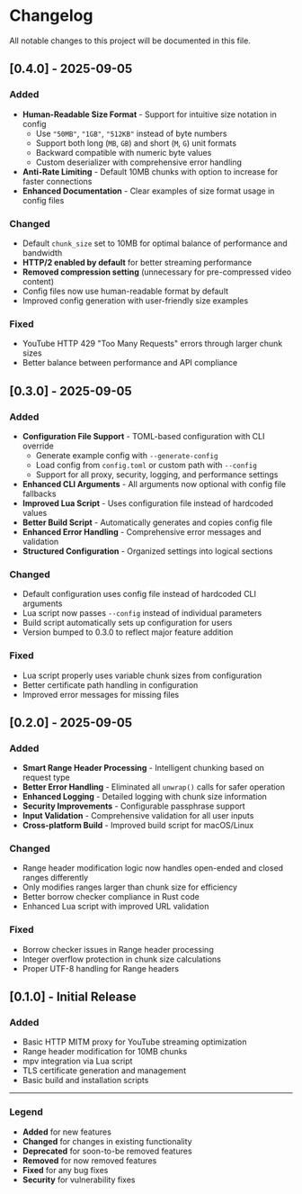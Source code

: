 # Changelog

All notable changes to this project will be documented in this file.

## [0.4.0] - 2025-09-05

### Added
- **Human-Readable Size Format** - Support for intuitive size notation in config
  - Use `"50MB"`, `"1GB"`, `"512KB"` instead of byte numbers
  - Support both long (`MB`, `GB`) and short (`M`, `G`) unit formats
  - Backward compatible with numeric byte values
  - Custom deserializer with comprehensive error handling
- **Anti-Rate Limiting** - Default 10MB chunks with option to increase for faster connections
- **Enhanced Documentation** - Clear examples of size format usage in config files

### Changed
- Default `chunk_size` set to 10MB for optimal balance of performance and bandwidth
- **HTTP/2 enabled by default** for better streaming performance
- **Removed compression setting** (unnecessary for pre-compressed video content)
- Config files now use human-readable format by default
- Improved config generation with user-friendly size examples

### Fixed
- YouTube HTTP 429 "Too Many Requests" errors through larger chunk sizes
- Better balance between performance and API compliance

## [0.3.0] - 2025-09-05

### Added
- **Configuration File Support** - TOML-based configuration with CLI override
  - Generate example config with `--generate-config`
  - Load config from `config.toml` or custom path with `--config`
  - Support for all proxy, security, logging, and performance settings
- **Enhanced CLI Arguments** - All arguments now optional with config file fallbacks
- **Improved Lua Script** - Uses configuration file instead of hardcoded values
- **Better Build Script** - Automatically generates and copies config file
- **Enhanced Error Handling** - Comprehensive error messages and validation
- **Structured Configuration** - Organized settings into logical sections

### Changed
- Default configuration uses config file instead of hardcoded CLI arguments
- Lua script now passes `--config` instead of individual parameters
- Build script automatically sets up configuration for users
- Version bumped to 0.3.0 to reflect major feature addition

### Fixed
- Lua script properly uses variable chunk sizes from configuration
- Better certificate path handling in configuration
- Improved error messages for missing files

## [0.2.0] - 2025-09-05

### Added
- **Smart Range Header Processing** - Intelligent chunking based on request type
- **Better Error Handling** - Eliminated all `unwrap()` calls for safer operation
- **Enhanced Logging** - Detailed logging with chunk size information
- **Security Improvements** - Configurable passphrase support
- **Input Validation** - Comprehensive validation for all user inputs
- **Cross-platform Build** - Improved build script for macOS/Linux

### Changed
- Range header modification logic now handles open-ended and closed ranges differently
- Only modifies ranges larger than chunk size for efficiency
- Better borrow checker compliance in Rust code
- Enhanced Lua script with improved URL validation

### Fixed
- Borrow checker issues in Range header processing
- Integer overflow protection in chunk size calculations
- Proper UTF-8 handling for Range headers

## [0.1.0] - Initial Release

### Added
- Basic HTTP MITM proxy for YouTube streaming optimization
- Range header modification for 10MB chunks
- mpv integration via Lua script
- TLS certificate generation and management
- Basic build and installation scripts

---

### Legend
- **Added** for new features
- **Changed** for changes in existing functionality  
- **Deprecated** for soon-to-be removed features
- **Removed** for now removed features
- **Fixed** for any bug fixes
- **Security** for vulnerability fixes
